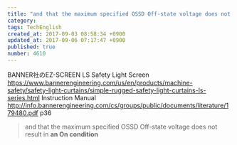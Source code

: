 ```yaml
---
title: "and that the maximum specified OSSD Off-state voltage does not result in [an On condition]"
category: 
tags: TechEnglish
created_at: 2017-09-03 08:58:34 +0900
updated_at: 2017-09-06 07:17:47 +0900
published: true
number: 4610
---
```


BANNER社のEZ-SCREEN LS Safety Light Screen
https://www.bannerengineering.com/us/en/products/machine-safety/safety-light-curtains/simple-rugged-safety-light-curtains-ls-series.html
Instruction Manual
http://info.bannerengineering.com/cs/groups/public/documents/literature/179480.pdf
p36

>  and that the maximum specified OSSD Off-state voltage does not result in **an On condition**

